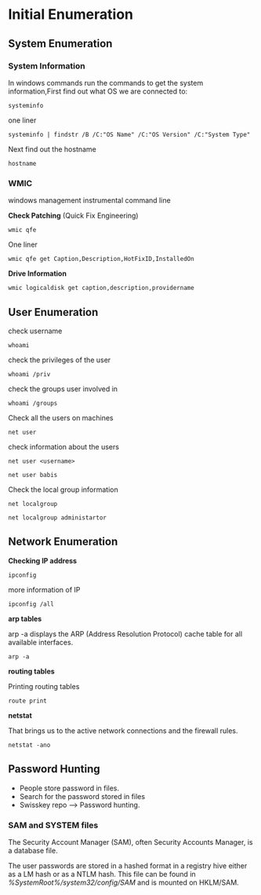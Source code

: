 # Initial Enumeration

## System Enumeration
### System Information

In windows commands run the commands to get the system information,First find out what OS we are connected to:

```
systeminfo
```

one liner

```
systeminfo | findstr /B /C:"OS Name" /C:"OS Version" /C:"System Type"
```

 Next find out the hostname
 
```
hostname
```

### WMIC 

windows management instrumental command line 

**Check Patching** (Quick Fix Engineering)

```
wmic qfe
```

One liner

```
wmic qfe get Caption,Description,HotFixID,InstalledOn
```


**Drive Information**

```
wmic logicaldisk get caption,description,providername
```

## User Enumeration

check username

```
whoami
```

check the privileges of the user

```
whoami /priv
```

check the groups user involved in

```
whoami /groups
```

Check all the users on machines

```
net user
```

check information about the users 

```
net user <username>
```

```
net user babis
```

Check the local group information

```
net localgroup
```

```
net localgroup administartor
```

## Network Enumeration

**Checking IP address**

```
ipconfig
```

more information of IP

```
ipconfig /all
```

**arp tables**

arp -a displays the ARP  (Address Resolution Protocol) cache table for all available interfaces.

```
arp -a
```

**routing tables**

Printing routing tables

```
route print
```

**netstat**

That brings us to the active network connections and the firewall rules.

```
netstat -ano
```
   
## Password Hunting

- People store password in files.
- Search for the password stored in files
- Swisskey repo --> Password hunting.
### SAM and SYSTEM files

The Security Account Manager (SAM), often Security Accounts Manager, is a database file. 

The user passwords are stored in a hashed format in a registry hive either as a LM hash or as a NTLM hash. This file can be found in *%SystemRoot%/system32/config/SAM* and is mounted on HKLM/SAM.





 